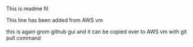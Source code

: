 This is readme fil

This line has been added from AWS vm

this is again grom github gui and it can be copied over to AWS vm with git pull command
